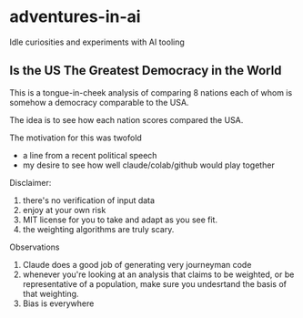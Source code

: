 # adventures-in-ai
Idle curiosities and experiments with AI tooling

## Is the US The Greatest Democracy in the World
This is a tongue-in-cheek analysis of comparing 8 nations each of whom is somehow a democracy comparable to the USA.

The idea is to see how each nation scores compared the USA. 

The motivation for this was twofold
* a line from a recent political speech
* my desire to see how well claude/colab/github would play together 

Disclaimer:
1. there's no verification of input data
2. enjoy at your own risk
3. MIT license for you to take and adapt as you see fit. 
4. the weighting algorithms are truly scary. 

Observations
1. Claude does a good job of generating very journeyman code
2. whenever you're looking at an analysis that claims to be weighted, or be representative of a population, make sure you undesrtand the basis of that weighting.
3. Bias is everywhere
